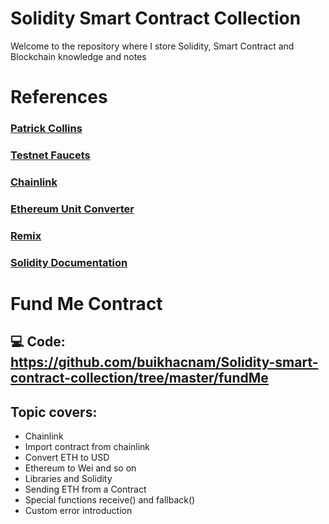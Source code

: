 # Solidity Smart Contract Collection

Welcome to the repository where I store Solidity, Smart Contract and Blockchain knowledge and notes

# References

### [Patrick Collins](https://www.youtube.com/channel/UCn-3f8tw_E1jZvhuHatROwA)

### [Testnet Faucets](https://faucets.chain.link)

### [Chainlink](https://chain.link/)

### [Ethereum Unit Converter](https://eth-converter.com/)

### [Remix](https://remix.ethereum.org/)

### [Solidity Documentation](https://docs.soliditylang.org/en/v0.8.6/index.html)


# Fund Me Contract

## 💻 Code: https://github.com/buikhacnam/Solidity-smart-contract-collection/tree/master/fundMe

## Topic covers:

- Chainlink
- Import contract from chainlink
- Convert ETH to USD 
- Ethereum to Wei and so on
- Libraries and Solidity
- Sending ETH from a Contract
- Special functions receive() and fallback()
- Custom error introduction